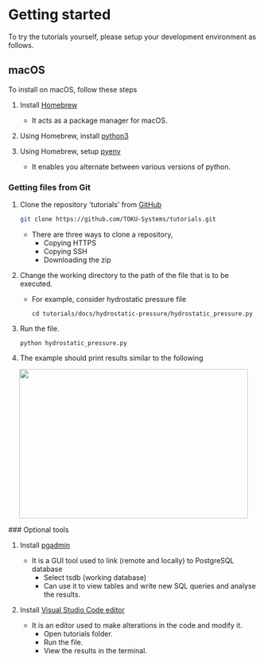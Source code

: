 # Getting started

To try the tutorials yourself, please setup your development environment as follows.

## macOS

To install on macOS, follow these steps

1. Install [Homebrew](https://brew.sh/)

    - It acts as a package manager for macOS.

1. Using Homebrew, install [python3](https://formulae.brew.sh/formula/python@3.9)

1. Using Homebrew, setup [pyenv](https://github.com/pyenv/pyenv)

    - It enables you alternate between various versions of python.

### Getting files from Git

1. Clone the repository 'tutorials' from [GitHub](https://github.com/TOKU-Systems/tutorials)

    ```sh
    git clone https://github.com/TOKU-Systems/tutorials.git
    ```

    - There are three ways to clone a repository,
        - Copying HTTPS
        - Copying SSH
        - Downloading the zip

1. Change the working directory to the path of the file that is to be executed.

    - For example, consider hydrostatic pressure file

        `cd tutorials/docs/hydrostatic-pressure/hydrostatic_pressure.py`

1. Run the file.

    `python hydrostatic_pressure.py`

1. The example should print results similar to the following

<p align="center">
  <img width="460" height="300" src="https://raw.githubusercontent.com/TOKU-Systems/tutorials/feature/new-changes/docs/pic/Screen%20Shot%202021-09-14%20at%208.01.22%20AM.png">
</p>
### Optional tools

1. Install [pgadmin](https://www.pgadmin.org/download/)
    - It is a GUI tool used to link (remote and locally) to PostgreSQL database
        - Select tsdb (working database)
        - Can use it to view tables and write new SQL queries and analyse the results.

1. Install [Visual Studio Code editor](https://code.visualstudio.com/download)
    - It is an editor used to make alterations in the code and modify it.
        - Open tutorials folder.
        - Run the file.
        - View the results in the terminal.
